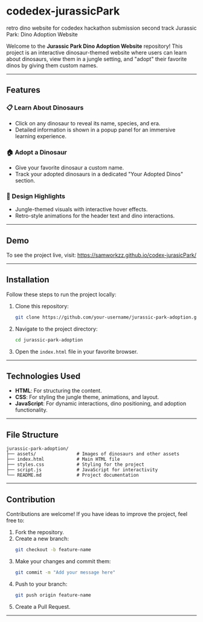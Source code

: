 # codedex-jurassicPark
retro dino website for codedex hackathon submission second track
Jurassic Park: Dino Adoption Website

Welcome to the **Jurassic Park Dino Adoption Website** repository! This project is an interactive dinosaur-themed website where users can learn about dinosaurs, view them in a jungle setting, and "adopt" their favorite dinos by giving them custom names.

---

## Features


### 📋 Learn About Dinosaurs
- Click on any dinosaur to reveal its name, species, and era.
- Detailed information is shown in a popup panel for an immersive learning experience.

### 🏠 Adopt a Dinosaur
- Give your favorite dinosaur a custom name.
- Track your adopted dinosaurs in a dedicated "Your Adopted Dinos" section.

### 🎨 Design Highlights
- Jungle-themed visuals with interactive hover effects.
- Retro-style animations for the header text and dino interactions.

---

## Demo

To see the project live, visit: https://samworkzz.github.io/codex-jurasicPark/ 

---

## Installation

Follow these steps to run the project locally:

1. Clone this repository:
   ```bash
   git clone https://github.com/your-username/jurassic-park-adoption.git
   ```

2. Navigate to the project directory:
   ```bash
   cd jurassic-park-adoption
   ```

3. Open the `index.html` file in your favorite browser.

---

## Technologies Used

- **HTML**: For structuring the content.
- **CSS**: For styling the jungle theme, animations, and layout.
- **JavaScript**: For dynamic interactions, dino positioning, and adoption functionality.

---

## File Structure

```
jurassic-park-adoption/
├── assets/               # Images of dinosaurs and other assets
├── index.html            # Main HTML file
├── styles.css            # Styling for the project
├── script.js             # JavaScript for interactivity
└── README.md             # Project documentation
```

---

## Contribution

Contributions are welcome! If you have ideas to improve the project, feel free to:

1. Fork the repository.
2. Create a new branch:
   ```bash
   git checkout -b feature-name
   ```
3. Make your changes and commit them:
   ```bash
   git commit -m "Add your message here"
   ```
4. Push to your branch:
   ```bash
   git push origin feature-name
   ```
5. Create a Pull Request.

---
